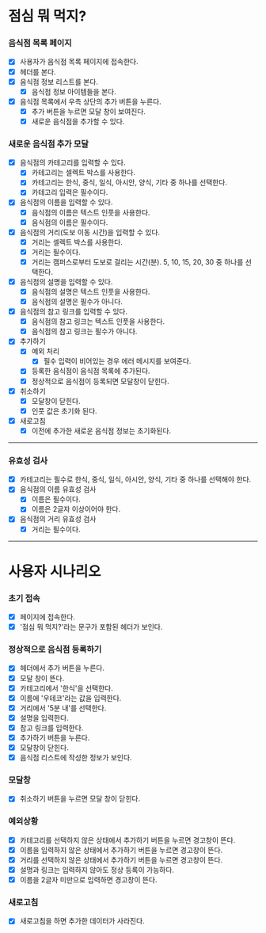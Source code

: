 # 점심 뭐 먹지?

### 음식점 목록 페이지

- [x] 사용자가 음식점 목록 페이지에 접속한다.
- [x] 헤더를 본다.
- [x] 음식점 정보 리스트를 본다.
  - [x] 음식점 정보 아이템들을 본다.
- [x] 음식점 목록에서 우측 상단의 추가 버튼을 누른다.
  - [x] 추가 버튼을 누르면 모달 창이 보여진다.
  - [x] 새로운 음식점을 추가할 수 있다.

### 새로운 음식점 추가 모달

- [x] 음식점의 카테고리를 입력할 수 있다.
  - [x] 카테고리는 셀렉트 박스를 사용한다.
  - [x] 카테고리는 한식, 중식, 일식, 아시안, 양식, 기타 중 하나를 선택한다.
  - [x] 카테고리 입력은 필수이다.
- [x] 음식점의 이름을 입력할 수 있다.
  - [x] 음식점의 이름은 텍스트 인풋을 사용한다.
  - [x] 음식점의 이름은 필수이다.
- [x] 음식점의 거리(도보 이동 시간)을 입력할 수 있다.
  - [x] 거리는 셀렉트 박스를 사용한다.
  - [x] 거리는 필수이다.
  - [x] 거리는 캠퍼스로부터 도보로 걸리는 시간(분). 5, 10, 15, 20, 30 중 하나를 선택한다.
- [x] 음식점의 설명을 입력할 수 있다.
  - [x] 음식점의 설명은 텍스트 인풋을 사용한다.
  - [x] 음식점의 설명은 필수가 아니다.
- [x] 음식점의 참고 링크를 입력할 수 있다.
  - [x] 음식점의 참고 링크는 텍스트 인풋을 사용한다.
  - [x] 음식점의 참고 링크는 필수가 아니다.
- [x] 추가하기
  - [x] 예외 처리
    - [x] 필수 입력이 비어있는 경우 에러 메시지를 보여준다.
  - [x] 등록한 음식점이 음식점 목록에 추가된다.
  - [x] 정상적으로 음식점이 등록되면 모달창이 닫힌다.
- [x] 취소하기
  - [x] 모달창이 닫힌다.
  - [x] 인풋 값은 초기화 된다.
- [x] 새로고침
  - [x] 이전에 추가한 새로운 음식점 정보는 초기화된다.

---

### 유효성 검사

- [x] 카테고리는 필수로 한식, 중식, 일식, 아시안, 양식, 기타 중 하나를 선택해야 한다.
- [x] 음식점의 이름 유효성 검사
  - [x] 이름은 필수이다.
  - [x] 이름은 2글자 이상이어야 한다.
- [x] 음식점의 거리 유효성 검사
  - [x] 거리는 필수이다.

---

# 사용자 시나리오

### 초기 접속

- [x] 페이지에 접속한다.
- [x] '점심 뭐 먹지?'라는 문구가 포함된 헤더가 보인다.

### 정상적으로 음식점 등록하기

- [x] 헤더에서 추가 버튼을 누른다.
- [x] 모달 창이 뜬다.
- [x] 카테고리에서 '한식'을 선택한다.
- [x] 이름에 '우테코'라는 값을 입력한다.
- [x] 거리에서 '5분 내'를 선택한다.
- [x] 설명을 입력한다.
- [x] 참고 링크를 입력한다.
- [x] 추가하기 버튼을 누른다.
- [x] 모달창이 닫힌다.
- [x] 음식점 리스트에 작성한 정보가 보인다.

### 모달창

- [x] 취소하기 버튼을 누르면 모달 창이 닫힌다.

### 예외상황

- [x] 카테고리를 선택하지 않은 상태에서 추가하기 버튼을 누르면 경고창이 뜬다.
- [x] 이름을 입력하지 않은 상태에서 추가하기 버튼을 누르면 경고창이 뜬다.
- [x] 거리를 선택하지 않은 상태에서 추가하기 버튼을 누르면 경고창이 뜬다.
- [x] 설명과 링크는 입력하지 않아도 정상 등록이 가능하다.
- [x] 이름을 2글자 미만으로 입력하면 경고창이 뜬다.

### 새로고침

- [x] 새로고침을 하면 추가한 데이터가 사라진다.
